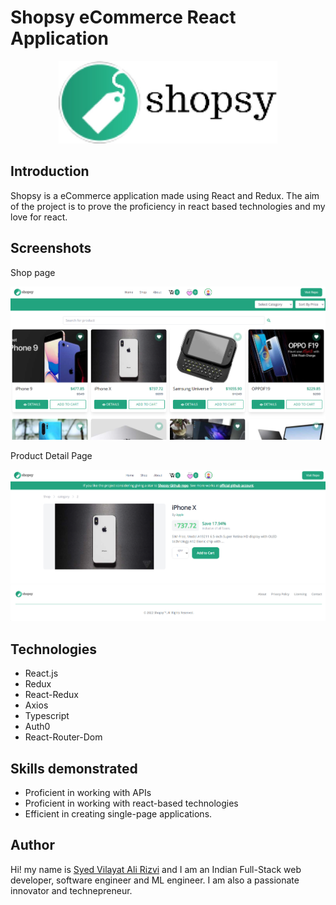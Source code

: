 # Shopsy eCommerce React Application

<p align="center">
  <img src="./Readme/logo.jpg" width="350" title="Shopsy Logo">
</p>

## Introduction

Shopsy is a eCommerce application made using React and Redux. The aim of the project is to prove the proficiency in react based technologies and my love for react.

## Screenshots

Shop page

<p align="center">
  <img src="./Readme/screenshot/screenshot-shop-page.png" width="full" title="Shopsy Logo">
</p>

Product Detail Page

<p align="center">
  <img src="./Readme/screenshot/screenshot-product-detail-page.png" width="full" title="Shopsy Logo">
</p>

## Technologies

- React.js
- Redux
- React-Redux
- Axios
- Typescript
- Auth0
- React-Router-Dom

## Skills demonstrated

- Proficient in working with APIs
- Proficient in working with react-based technologies
- Efficient in creating single-page applications.

## Author

Hi! my name is [Syed Vilayat Ali Rizvi](https://vilayat.herokuapp.com/) and I am an Indian Full-Stack web developer, software engineer and ML engineer. I am also a passionate innovator and technepreneur.
